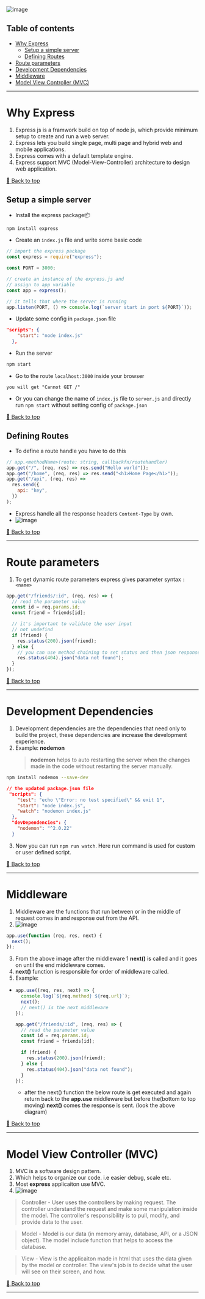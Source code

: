 ![image](https://user-images.githubusercontent.com/77252075/230598333-92ea4442-c24a-40f5-8d29-3aa874794a4f.png)

## Table of contents

- [Why Express](#why-express)
  - [Setup a simple server](#setup-a-simple-server)
  - [Defining Routes](#defining-routes)
- [Route parameters](#route-parameters)
- [Development Dependencies](#development-dependencies)
- [Middleware](#middleware)
- [Model View Controller (MVC)](#model-view-controller-mvc)

---

# Why Express

1. Express js is a framwork build on top of node js, which provide minimum setup to create and run a web server.
2. Express lets you build single page, multi page and hybrid web and mobile applications.
3. Express comes with a default template engine.
4. Express support MVC (Model-View-Controller) architecture to design web application.

[🔼 Back to top](#table-of-contents)

## Setup a simple server

- Install the express package📦

```bash
npm install express
```

- Create an `index.js` file and write some basic code

```javascript
// import the express package
const express = require("express");

const PORT = 3000;

// create an instance of the express.js and
// assign to app variable
const app = express();

// it tells that where the server is running
app.listen(PORT, () => console.log(`server start in port ${PORT}`));
```

- Update some config in `package.json` file

```json
"scripts": {
    "start": "node index.js"
  },
```

- Run the server

```bash
npm start
```

- Go to the route `localhost:3000` inside your browser

```
you will get "Cannot GET /"
```

- Or you can change the name of `index.js` file to `server.js` and directly run `npm start` without setting config of `package.json`

[🔼 Back to top](#table-of-contents)

## Defining Routes

- To define a route handle you have to do this

```javascript
// app.<methodName>(route: string, callbackfn/routehandler)
app.get("/", (req, res) => res.send("Hello world"));
app.get("/home", (req, res) => res.send("<h1>Home Page</h1>"));
app.get("/api", (req, res) =>
  res.send({
    api: "key",
  })
);
```

- Express handle all the response headers `Content-Type` by own.
- ![image](https://user-images.githubusercontent.com/77252075/230498837-5031f717-6c35-4194-be67-88f86d9e2543.png)

[🔼 Back to top](#table-of-contents)

---

# Route parameters

1. To get dynamic route parameters express gives parameter syntax `:<name>`

```javascript
app.get("/friends/:id", (req, res) => {
  // read the parameter value
  const id = req.params.id;
  const friend = friends[id];

  // it's important to validate the user input
  // not undefind
  if (friend) {
    res.status(200).json(friend);
  } else {
    // you can use method chaining to set status and then json response
    res.status(404).json("data not found");
  }
});
```

[🔼 Back to top](#table-of-contents)

---

# Development Dependencies

1. Development dependencies are the dependencies that need only to build the project, these dependencies are increase the development experience.
2. Example: **nodemon**
   > **nodemon** helps to auto restarting the server when the changes made in the code without restarting the server manually.

```bash
npm install nodemon --save-dev
```

```json
// the updated package.json file
 "scripts": {
    "test": "echo \"Error: no test specified\" && exit 1",
    "start": "node index.js",
    "watch": "nodemon index.js"
  },
  "devDependencies": {
    "nodemon": "^2.0.22"
  }
```

3. Now you can run `npm run watch`. Here run command is used for custom or user defined script.

[🔼 Back to top](#table-of-contents)

---

# Middleware

1. Middleware are the functions that run between or in the middle of request comes in and response out from the API.
2. ![image](https://user-images.githubusercontent.com/77252075/230665303-ddaf9bd8-c574-47d9-b029-1bfc12429833.png)

```javascript
app.use(function (req, res, next) {
  next();
});
```

3. From the above image after the middleware 1 **next()** is called and it goes on until the end middleware comes.
4. **next()** function is responsible for order of middleware called.
5. Example:

- ```javascript
  app.use((req, res, next) => {
    console.log(`${req.method} ${req.url}`);
    next();
    // next() is the next middleware
  });

  app.get("/friends/:id", (req, res) => {
    // read the parameter value
    const id = req.params.id;
    const friend = friends[id];

    if (friend) {
      res.status(200).json(friend);
    } else {
      res.status(404).json("data not found");
    }
  });
  ```

  - after the next() function the below route is get executed and again return back to the **app.use** middleware but before the(bottom to top moving) **next()** comes the response is sent. (look the above diagram)

[🔼 Back to top](#table-of-contents)

---

# Model View Controller (MVC)

1. MVC is a software design pattern.
2. Which helps to organize our code. i.e easier debug, scale etc.
3. Most **express** applicaiton use MVC.
4. ![image](https://user-images.githubusercontent.com/77252075/230685452-6abfa4f5-680e-4380-8b05-be244f360da2.png)

> Controller - User uses the controllers by making request. The controller understand the request and make some manipulation inside the model. The controller's responsibility is to pull, modify, and provide data to the user.

> Model - Model is our data (in memory array, database, API, or a JSON object). The model include function that helps to access the database.

> View - View is the applicaiton made in html that uses the data given by the model or controller. The view's job is to decide what the user will see on their screen, and how.

[🔼 Back to top](#table-of-contents)

---
